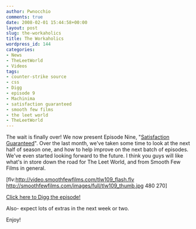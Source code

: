```yaml
---
author: Pwnocchio
comments: true
date: 2008-02-01 15:44:58+00:00
layout: post
slug: the-workaholics
title: The Workaholics
wordpress_id: 144
categories:
- News
- TheLeetWorld
- Videos
tags:
- counter-strike source
- css
- Digg
- episode 9
- Machinima
- satisfaction guaranteed
- smooth few films
- the leet world
- TheLeetWorld
---
```


The wait is finally over!  We now present Episode Nine, "[Satisfaction Guaranteed](http://www.smoothfewfilms.com/2008/02/01/satisfaction-guaranteed/)".  Over the last month, we've taken some time to look at the next half of season one, and how to help improve on the next batch of episodes.  We've even started looking forward to the future.  I think you guys will like what's in store down the road for The Leet World, and from Smooth Few Films in general.

[flv:http://video.smoothfewfilms.com/tlw109_flash.flv http://smoothfewfilms.com/images/full/tlw109_thumb.jpg 480 270]

[Click here to Digg the episode!](http://digg.com/pc_games/The_Leet_World_Episode_9_Satisfaction_Guaranteed)

Also- expect lots of extras in the next week or two.

Enjoy!
